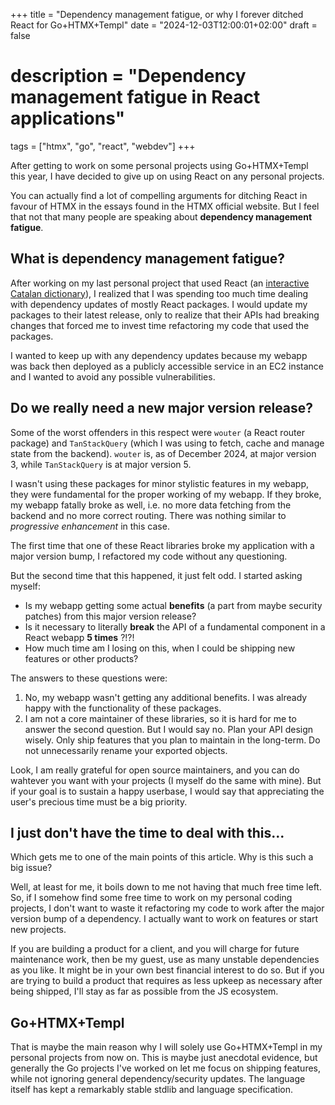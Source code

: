 +++
title = "Dependency management fatigue, or why I forever ditched React for Go+HTMX+Templ"
date = "2024-12-03T12:00:01+02:00"
draft = false

# description = "Dependency management fatigue in React applications"

tags = ["htmx", "go", "react", "webdev"]
+++

After getting to work on some personal projects using Go+HTMX+Templ this year, I have decided to give up on using React on any personal projects.

You can actually find a lot of compelling arguments for ditching React in favour of HTMX in the essays found in the HTMX official website.
But I feel that not that many people are speaking about **dependency management fatigue**.

## What is dependency management fatigue?

After working on my last personal project that used React (an [interactive Catalan dictionary](https://github.com/erodrigufer/catDict)), I realized that I was spending too much time dealing with dependency updates of mostly React packages.
I would update my packages to their latest release, only to realize that their APIs had breaking changes that forced me to invest time refactoring my code that used the packages.

I wanted to keep up with any dependency updates because my webapp was back then deployed as a publicly accessible service in an EC2 instance and I wanted to avoid any possible vulnerabilities.

## Do we really need a new major version release?

Some of the worst offenders in this respect were `wouter` (a React router package) and `TanStackQuery` (which I was using to fetch, cache and manage state from the backend).
`wouter` is, as of December 2024, at major version 3, while `TanStackQuery` is at major version 5.

I wasn't using these packages for minor stylistic features in my webapp, they were fundamental for the proper working of my webapp.
If they broke, my webapp fatally broke as well, i.e. no more data fetching from the backend and no more correct routing.
There was nothing similar to _progressive enhancement_ in this case.

The first time that one of these React libraries broke my application with a major version bump, I refactored my code without any questioning.

But the second time that this happened, it just felt odd.
I started asking myself:

- Is my webapp getting some actual **benefits** (a part from maybe security patches) from this major version release?
- Is it necessary to literally **break** the API of a fundamental component in a React webapp **5 times** ?!?!
- How much time am I losing on this, when I could be shipping new features or other products?

The answers to these questions were:

1. No, my webapp wasn't getting any additional benefits.
   I was already happy with the functionality of these packages.
2. I am not a core maintainer of these libraries, so it is hard for me to answer the second question.
   But I would say no.
   Plan your API design wisely.
   Only ship features that you plan to maintain in the long-term.
   Do not unnecessarily rename your exported objects.

Look, I am really grateful for open source maintainers, and you can do wahtever you want with your projects (I myself do the same with mine).
But if your goal is to sustain a happy userbase, I would say that appreciating the user's precious time must be a big priority.

## I just don't have the time to deal with this...

Which gets me to one of the main points of this article.
Why is this such a big issue?

Well, at least for me, it boils down to me not having that much free time left.
So, if I somehow find some free time to work on my personal coding projects, I don't want to waste it refactoring my code to work after the major version bump of a dependency.
I actually want to work on features or start new projects.

If you are building a product for a client, and you will charge for future maintenance work, then be my guest, use as many unstable dependencies as you like.
It might be in your own best financial interest to do so.
But if you are trying to build a product that requires as less upkeep as necessary after being shipped, I'll stay as far as possible from the JS ecosystem.

## Go+HTMX+Templ

That is maybe the main reason why I will solely use Go+HTMX+Templ in my personal projects from now on.
This is maybe just anecdotal evidence, but generally the Go projects I've worked on let me focus on shipping features, while not ignoring general dependency/security updates.
The language itself has kept a remarkably stable stdlib and language specification.

<!-- TODO: Add discuss on HackerNews -->
